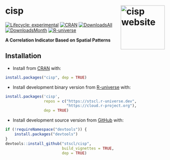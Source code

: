 
<!-- README.md is generated from README.Rmd. Please edit that file -->

# cisp <a href="https://stscl.github.io/cisp/"><img src="man/figures/logo.png" align="right" height="139" alt="cisp website" /></a>

<!-- badges: start -->

[![Lifecycle:
experimental](https://img.shields.io/badge/lifecycle-experimental-cyan.svg)](https://lifecycle.r-lib.org/articles/stages.html#experimental)
[![CRAN](https://www.r-pkg.org/badges/version/cisp)](https://CRAN.R-project.org/package=cisp)
[![DownloadsAll](https://badgen.net/cran/dt/cisp?color=orange)](https://CRAN.R-project.org/package=cisp)
[![DownloadsMonth](https://cranlogs.r-pkg.org/badges/cisp)](https://CRAN.R-project.org/package=cisp)
[![R-universe](https://stscl.r-universe.dev/badges/cisp?color=cyan)](https://stscl.r-universe.dev/cisp)
<!-- badges: end -->

**A Correlation Indicator Based on Spatial Patterns**

## Installation

- Install from [CRAN](https://CRAN.R-project.org/package=cisp) with:

``` r
install.packages("cisp", dep = TRUE)
```

- Install development binary version from
  [R-universe](https://stscl.r-universe.dev/cisp) with:

``` r
install.packages('cisp',
                 repos = c("https://stscl.r-universe.dev",
                           "https://cloud.r-project.org"),
                 dep = TRUE)
```

- Install development source version from
  [GitHub](https://github.com/stscl/cisp) with:

``` r
if (!requireNamespace("devtools")) {
    install.packages("devtools")
}
devtools::install_github("stscl/cisp",
                         build_vignettes = TRUE,
                         dep = TRUE)
```
